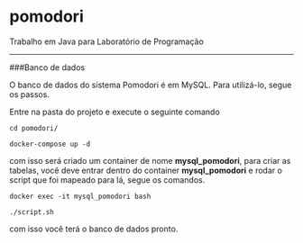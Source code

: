 # pomodori
Trabalho em Java para Laboratório de Programação
___________________________________________________

###Banco de dados

O banco de dados do sistema Pomodori é em MySQL.
Para utilizá-lo, segue os passos.

Entre na pasta do projeto e execute o seguinte comando

`cd pomodori/`

`docker-compose up -d`

com isso será criado um container de nome **mysql_pomodori**, para criar as tabelas, 
você deve entrar dentro do container **mysql_pomodori** e rodar o script que foi 
mapeado para lá, segue os comandos.

`docker exec -it mysql_pomodori bash`

`./script.sh`

com isso você terá o banco de dados pronto.




